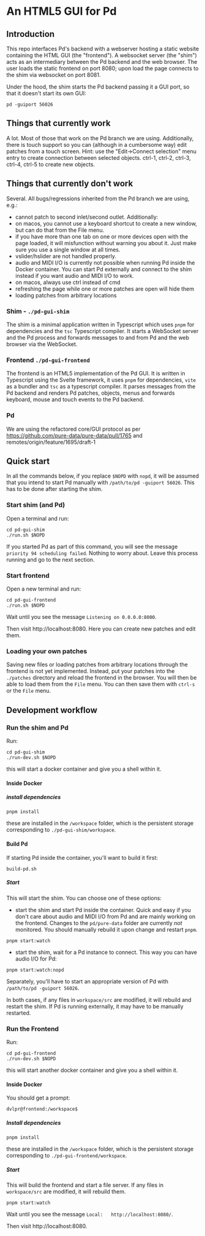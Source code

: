 # An HTML5 GUI for Pd

## Introduction

This repo interfaces Pd's backend with a webserver hosting a static website containing the HTML GUI (the "frontend"). A websocket server (the "shim") acts as an intermediary between the Pd backend and the web browser. The user loads the static frontend on port 8080; upon load the page connects to the shim via websocket on port 8081.

Under the hood, the shim starts the Pd backend passing it a GUI port, so that it doesn't start its own GUI:

`pd -guiport 56026`

## Things that currently work

A lot. Most of those that work on the Pd branch we are using. Additionally, there is touch support so you can (although in a cumbersome way) edit patches from a touch screen. Hint: use the "Edit->Connect selection" menu entry to create connection between selected objects. ctrl-1, ctrl-2, ctrl-3, ctrl-4, ctrl-5 to create new objects.

## Things that currently don't work

Several. All bugs/regressions inherited from the Pd branch we are using, e.g.:
- cannot patch to second inlet/second outlet.
Additionally:
- on macos, you cannot use a keyboard shortcut to create a new window, but can do that from the File menu.
- if you have more than one tab on one or more devices open with the page loaded, it will misfunction without warning you about it. Just make sure you use a single window at all times.
- vslider/hslider are not handled properly.
- audio and MIDI I/O is currently not possible when running Pd inside the Docker container. You can start Pd externally and connect to the shim instead if you want audio and MIDI I/O to work.
- on macos, always use ctrl instead of cmd
- refreshing the page while one or more patches are open will hide them
- loading patches from arbitrary locations

### Shim - `./pd-gui-shim`

The shim is a minimal application written in Typescript which uses `pnpm` for dependencies and the `tsc` Typescript compiler.
It starts a WebSocket server and the Pd process and forwards messages to and from Pd and the web browser via the WebSocket.

### Frontend `./pd-gui-frontend`

The frontend is an HTML5 implementation of the Pd GUI. It is written in Typescript using the Svelte framework, it uses `pnpm` for dependencies, `vite` as a bundler and `tsc` as a typescript compiler.
It parses messages from the Pd backend and renders Pd patches, objects, menus and forwards keyboard, mouse and touch events to the Pd backend.

### Pd

We are using the refactored core/GUI protocol as per https://github.com/pure-data/pure-data/pull/1765 and remotes/origin/feature/1695/draft-1

## Quick start

In all the commands below, if you replace `$NOPD` with `nopd`, it will be assumed that you intend to start Pd manually with `/path/to/pd -guiport 56026`. This has to be done after starting the shim.

### Start shim (and Pd)

Open a terminal and run:

```
cd pd-gui-shim
./run.sh $NOPD
```

If you started Pd as part of this command, you will see the message `priority 94 scheduling failed`. Nothing to worry about.
Leave this process running and go to the next section.

### Start frontend

Open a new terminal and run:

```
cd pd-gui-frontend
./run.sh $NOPD
```

Wait until you see the message `Listening on 0.0.0.0:8000`.

Then visit http://localhost:8080. Here you can create new patches and edit them.

### Loading your own patches

Saving new files or loading patches from arbitrary locations through the frontend is not yet implemented. Instead, put your patches into the `./patches` directory and reload the frontend in the browser. You will then be able to load them from the `File` menu. You can then save them with `ctrl-s` or the `File` menu.

## Development workflow

### Run the shim and Pd

Run:
```
cd pd-gui-shim
./run-dev.sh $NOPD
```
this will start a docker container and give you a shell within it.

#### Inside Docker

##### install dependencies

```
pnpm install
```
these are installed in the `/workspace` folder, which is the persistent storage corresponding to `./pd-gui-shim/workspace`.

#### Build Pd

If starting Pd inside the container, you'll want to build it first:
```
build-pd.sh
```

##### Start

This will start the shim. You can choose one of these options:
- start the shim and start Pd inside the container. Quick and easy if you don't care about audio and MIDI I/O from Pd and are mainly working on the frontend. Changes to the `pd/pure-data` folder are currently _not_ monitored. You should manually rebuild it upon change and restart `pnpm`.
```
pnpm start:watch
```
- start the shim, wait for a Pd instance to connect. This way you can have audio I/O for Pd:
```
pnpm start:watch:nopd
```
Separately, you'll have to start an appropriate version of Pd with `/path/to/pd -guiport 56026`.

In both cases, if any files in `workspace/src` are modified, it will rebuild and restart the shim. If Pd is running externally, it may have to be manually restarted.

### Run the Frontend

Run:
```
cd pd-gui-frontend
./run-dev.sh $NOPD
```
this will start another docker container and give you a shell within it.

#### Inside Docker

You should get a prompt:
```
dvlpr@frontend:/workspace$
```
##### Install dependencies

```
pnpm install
```
these are installed in the `/workspace` folder, which is the persistent storage corresponding to `./pd-gui-frontend/workspace`.

##### Start

This will build the frontend and start a file server. If any files in `workspace/src` are modified, it will rebuild them.
```
pnpm start:watch
```

Wait until you see the message `Local:   http://localhost:8080/`.

Then visit http://localhost:8080.
